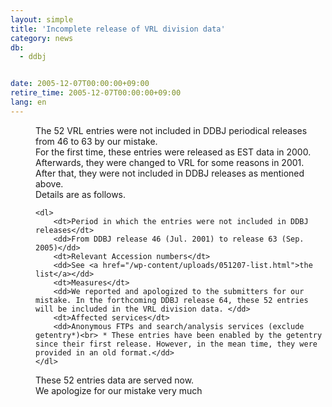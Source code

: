 ```yaml
---
layout: simple
title: 'Incomplete release of VRL division data'
category: news
db:
  - ddbj


date: 2005-12-07T00:00:00+09:00
retire_time: 2005-12-07T00:00:00+09:00
lang: en
---
```


<dd>The 52 VRL entries were not included in DDBJ periodical releases from 46 to 63 by our mistake.
<dd>For the first time, these entries were released as EST data in 2000. Afterwards, they were changed to VRL for some reasons in 2001. After that, they were not included in DDBJ releases as mentioned above.
<dd>Details are as follows.

    <dl>
        <dt>Period in which the entries were not included in DDBJ releases</dt>
        <dd>From DDBJ release 46 (Jul. 2001) to release 63 (Sep. 2005)</dd>
        <dt>Relevant Accession numbers</dt>
        <dd>See <a href="/wp-content/uploads/051207-list.html">the list</a></dd>
        <dt>Measures</dt>
        <dd>We reported and apologized to the submitters for our mistake. In the forthcoming DDBJ release 64, these 52 entries will be included in the VRL division data. </dd>
        <dt>Affected services</dt>
        <dd>Anonymous FTPs and search/analysis services (exclude getentry*)<br> * These entries have been enabled by the getentry since their first release. However, in the mean time, they were provided in an old format.</dd>
    </dl>
</dd>
<dd>These 52 entries data are served now.
<dd>We apologize for our mistake very much</dd>
</dd>
</dd>
</dd>
